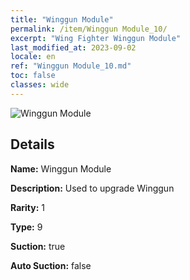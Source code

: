 ```yaml
---
title: "Winggun Module"
permalink: /item/Winggun Module_10/
excerpt: "Wing Fighter Winggun Module"
last_modified_at: 2023-09-02
locale: en
ref: "Winggun Module_10.md"
toc: false
classes: wide
---
```



 ![Winggun Module](/images/item/Winggun_Module_p.png)



## Details

 **Name:** Winggun Module 

 **Description:** Used to upgrade Winggun

 **Rarity:** 1 

 **Type:** 9 

 **Suction:** true 

 **Auto Suction:** false 


